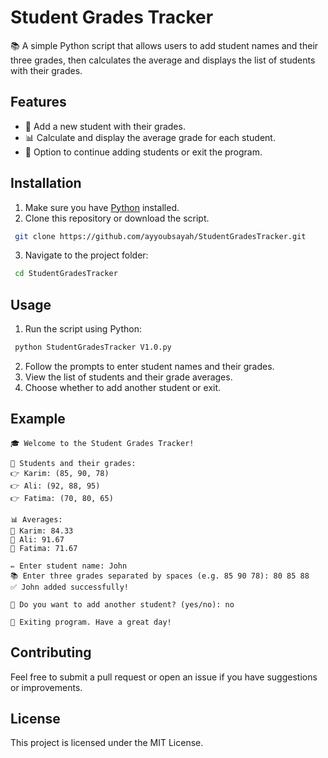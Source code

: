 # Student Grades Tracker

📚 A simple Python script that allows users to add student names and their three grades, then calculates the average and displays the list of students with their grades.

## Features
- 📝 Add a new student with their grades.
- 📊 Calculate and display the average grade for each student.
- 🔄 Option to continue adding students or exit the program.

## Installation
1. Make sure you have [Python](https://www.python.org/) installed.
2. Clone this repository or download the script.

```sh
 git clone https://github.com/ayyoubsayah/StudentGradesTracker.git
```

3. Navigate to the project folder:
```sh
 cd StudentGradesTracker
```

## Usage
1. Run the script using Python:
```sh
 python StudentGradesTracker V1.0.py
```
2. Follow the prompts to enter student names and their grades.
3. View the list of students and their grade averages.
4. Choose whether to add another student or exit.

## Example
```
🎓 Welcome to the Student Grades Tracker!

📌 Students and their grades:
👉 Karim: (85, 90, 78)
👉 Ali: (92, 88, 95)
👉 Fatima: (70, 80, 65)

📊 Averages:
📌 Karim: 84.33
📌 Ali: 91.67
📌 Fatima: 71.67

✏️ Enter student name: John
📚 Enter three grades separated by spaces (e.g. 85 90 78): 80 85 88
✅ John added successfully!

🔄 Do you want to add another student? (yes/no): no

👋 Exiting program. Have a great day!
```

## Contributing
Feel free to submit a pull request or open an issue if you have suggestions or improvements.

## License
This project is licensed under the MIT License.
